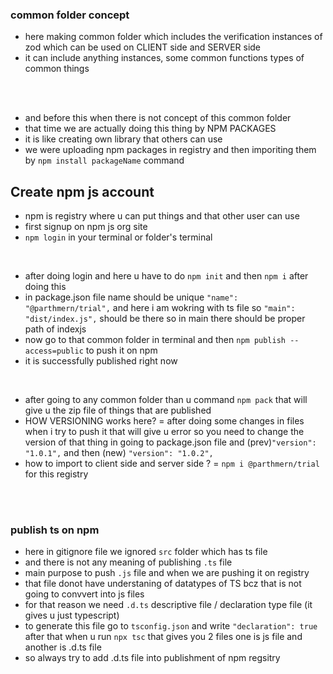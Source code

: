 ### common folder concept

- here making common folder which includes the verification instances of zod which can be used on CLIENT side and SERVER side 
- it can include anything instances, some common functions types of common things 

<br />
<br />

- and before this when there is not concept of this common folder 
- that time we are actually doing this thing by NPM PACKAGES 
- it is like creating own library that others can use
- we were uploading npm packages in registry and then imporiting them by `npm install packageName` command


## Create npm js account 

- npm is registry where u can put things and that other user can use
- first signup on npm js org site
- `npm login` in your terminal or folder's terminal

<br/>

- after doing login and here u have to do `npm init` and then `npm i` after doing this
- in package.json file name should be unique `"name": "@parthmern/trial",` and here i am wokring with ts file so `"main": "dist/index.js",` should be there so in main there should be proper path of indexjs
- now go to that common folder in terminal and then `npm publish --access=public` to push it on npm
- it is successfully published right now

<br/>

- after going to any common folder than u command `npm pack` that will give u the zip file of things that are published
- HOW VERSIONING works here? = after doing some changes in files when i try to push it that will give u error so you need to change the version of that thing in going to package.json file and  (prev)`"version": "1.0.1",` and then (new) `"version": "1.0.2",`
- how to import to client side and server side ? = `npm i @parthmern/trial` for this registry 


<br />
<br />

### publish ts on npm
- here in gitignore file we ignored `src` folder which has ts file 
- and there is not any meaning of publishing `.ts` file 
- main purpose to push `.js` file and when we are pushing it on registry 
- that file donot have understaning of datatypes of TS bcz that is not going to convvert into js files
- for that reason we need `.d.ts` descriptive file / declaration type file (it gives u just typescript)
- to generate this file go to `tsconfig.json` and write `"declaration": true` after that when u run `npx tsc` that gives you 2 files one is js file and another is .d.ts file
- so always try to add .d.ts file into publishment of npm regsitry